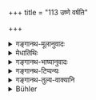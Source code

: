 +++
title = "113 उष्णे वर्षति"

+++

<details><summary>गङ्गानथ-मूलानुवादः</summary>

In heat, in rain, in cold, or when the wind is blowing violently, he shall not shelter himself, without having sheltered the cows to the best of his ability.—(113)
</details>

<details><summary>मेधातिथिः</summary>

**उष्णेन भृशं** तपत्य् आदित्ये **वर्षति** पर्जन्ये **शीते** वा **मारुते वाति** वायौ **भृशम्** इति ॥ ११.११३ ॥
</details>

<details><summary>गङ्गानथ-भाष्यानुवादः</summary>

‘*In heat*’—when the sun is very strong.

‘*In rain*’—when the clouds are pouring down rain.

‘*In cold and when the wind is blowing violently*.’
</details>

<details><summary>गङ्गानथ-टिप्पन्यः</summary>

**(verses 11.108-116)  
**

See Explanatory notes for [Verse 11.108].
</details>

<details><summary>गङ्गानथ-तुल्य-वाक्यानि</summary>

**(verses 11.108-116)  
**

See Comparative notes for [Verse 11.108].
</details>

<details><summary>Bühler</summary>

114	In heat, in rain, or in cold, or when the wind blows violently, he must not seek to shelter himself, without (first) sheltering the cows according to his ability.
</details>
